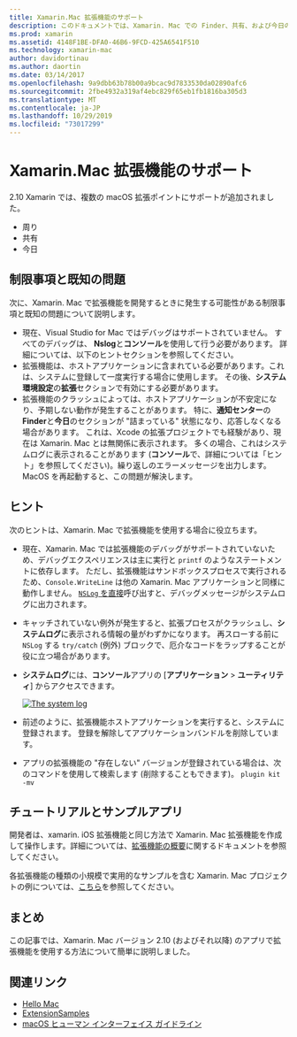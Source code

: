 ```yaml
---
title: Xamarin.Mac 拡張機能のサポート
description: このドキュメントでは、Xamarin. Mac での Finder、共有、および今日の拡張機能のサポートについて説明します。 制限事項と既知の問題、チュートリアルとサンプルアプリへのリンク、および拡張機能を使用するためのヒントについて説明します。
ms.prod: xamarin
ms.assetid: 4148F1BE-DFA0-46B6-9FCD-425A6541F510
ms.technology: xamarin-mac
author: davidortinau
ms.author: daortin
ms.date: 03/14/2017
ms.openlocfilehash: 9a9dbb63b78b00a9bcac9d7833530da02890afc6
ms.sourcegitcommit: 2fbe4932a319af4ebc829f65eb1fb1816ba305d3
ms.translationtype: MT
ms.contentlocale: ja-JP
ms.lasthandoff: 10/29/2019
ms.locfileid: "73017299"
---
```

# <a name="xamarinmac-extension-support"></a>Xamarin.Mac 拡張機能のサポート

2\.10 Xamarin では、複数の macOS 拡張ポイントにサポートが追加されました。

- 周り
- 共有
- 今日

<a name="Limitations-and-Known-Issues" />

## <a name="limitations-and-known-issues"></a>制限事項と既知の問題

次に、Xamarin. Mac で拡張機能を開発するときに発生する可能性がある制限事項と既知の問題について説明します。

- 現在、Visual Studio for Mac ではデバッグはサポートされていません。 すべてのデバッグは、 **Nslog**と**コンソール**を使用して行う必要があります。 詳細については、以下のヒントセクションを参照してください。
- 拡張機能は、ホストアプリケーションに含まれている必要があります。これは、システムに登録して一度実行する場合に使用します。 その後、**システム環境設定**の**拡張**セクションで有効にする必要があります。 
- 拡張機能のクラッシュによっては、ホストアプリケーションが不安定になり、予期しない動作が発生することがあります。 特に、**通知センター**の**Finder**と**今日**のセクションが "詰まっている" 状態になり、応答しなくなる場合があります。 これは、Xcode の拡張プロジェクトでも経験があり、現在は Xamarin. Mac とは無関係に表示されます。 多くの場合、これはシステムログに表示されることがあります (**コンソール**で、詳細については「ヒント」を参照してください)。繰り返しのエラーメッセージを出力します。 MacOS を再起動すると、この問題が解決します。

<a name="Tips" />

## <a name="tips"></a>ヒント

次のヒントは、Xamarin. Mac で拡張機能を使用する場合に役立ちます。

- 現在、Xamarin. Mac では拡張機能のデバッグがサポートされていないため、デバッグエクスペリエンスは主に実行と `printf` のようなステートメントに依存します。 ただし、拡張機能はサンドボックスプロセスで実行されるため、`Console.WriteLine` は他の Xamarin. Mac アプリケーションと同様に動作しません。 [`NSLog` を直接](https://gist.github.com/chamons/e2e409013a449cfbe1f2fbe5547f6554)呼び出すと、デバッグメッセージがシステムログに出力されます。
- キャッチされていない例外が発生すると、拡張プロセスがクラッシュし、**システムログ**に表示される情報の量がわずかになります。 再スローする前に `NSLog` する `try/catch` (例外) ブロックで、厄介なコードをラップすることが役に立つ場合があります。
- **システムログ**には、**コンソール**アプリの [**アプリケーション** > **ユーティリティ**] からアクセスできます。

    [![](extensions-images/extension02.png "The system log")](extensions-images/extension02.png#lightbox)
- 前述のように、拡張機能ホストアプリケーションを実行すると、システムに登録されます。 登録を解除してアプリケーションバンドルを削除しています。 
- アプリの拡張機能の "存在しない" バージョンが登録されている場合は、次のコマンドを使用して検索します (削除することもできます)。 `plugin kit -mv`

<a name="Walkthrough-and-Sample-App" />

## <a name="walkthrough-and-sample-app"></a>チュートリアルとサンプルアプリ

開発者は、xamarin. iOS 拡張機能と同じ方法で Xamarin. Mac 拡張機能を作成して操作します。詳細については、[拡張機能の概要](~/ios/platform/extensions.md)に関するドキュメントを参照してください。

各拡張機能の種類の小規模で実用的なサンプルを含む Xamarin. Mac プロジェクトの例については、[こちら](https://docs.microsoft.com/samples/xamarin/mac-samples/extensionsamples)を参照してください。

<a name="Summary" />

## <a name="summary"></a>まとめ

この記事では、Xamarin. Mac バージョン 2.10 (およびそれ以降) のアプリで拡張機能を使用する方法について簡単に説明しました。

## <a name="related-links"></a>関連リンク

- [Hello Mac](~/mac/get-started/hello-mac.md)
- [ExtensionSamples](https://docs.microsoft.com/samples/xamarin/mac-samples/extensionsamples)
- [macOS ヒューマン インターフェイス ガイドライン](https://developer.apple.com/design/human-interface-guidelines/macos/overview/themes/)
